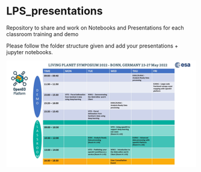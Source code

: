 # LPS_presentations
Repository to share and work on Notebooks and Presentations for each classroom training and demo



Please follow the folder structure given and add your presentations + jupyter notebooks.


![Schedule](LPS_Schedule.jpg)
